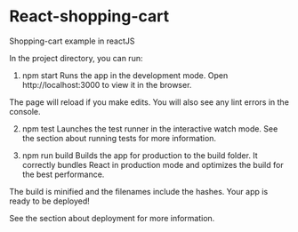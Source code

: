 # React-shopping-cart
Shopping-cart example in reactJS


In the project directory, you can run:

1. npm start
Runs the app in the development mode.
Open http://localhost:3000 to view it in the browser.

The page will reload if you make edits.
You will also see any lint errors in the console.

2. npm test
Launches the test runner in the interactive watch mode.
See the section about running tests for more information.

3. npm run build
Builds the app for production to the build folder.
It correctly bundles React in production mode and optimizes the build for the best performance.

The build is minified and the filenames include the hashes.
Your app is ready to be deployed!

See the section about deployment for more information.
